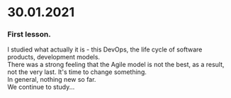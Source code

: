 # 30.01.2021  
  
### First lesson.  
  
I studied what actually it is - this DevOps, the life cycle of software products, development models.  
There was a strong feeling that the Agile model is not the best, as a result, not the very last. It's time to change something.  
In general, nothing new so far.  
We continue to study...  

